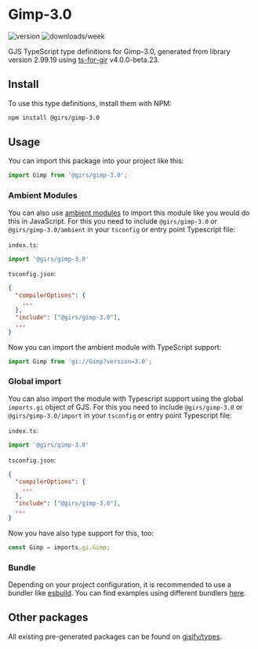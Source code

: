 
# Gimp-3.0

![version](https://img.shields.io/npm/v/@girs/gimp-3.0)
![downloads/week](https://img.shields.io/npm/dw/@girs/gimp-3.0)


GJS TypeScript type definitions for Gimp-3.0, generated from library version 2.99.19 using [ts-for-gir](https://github.com/gjsify/ts-for-gir) v4.0.0-beta.23.


## Install

To use this type definitions, install them with NPM:
```bash
npm install @girs/gimp-3.0
```

## Usage

You can import this package into your project like this:
```ts
import Gimp from '@girs/gimp-3.0';
```

### Ambient Modules

You can also use [ambient modules](https://github.com/gjsify/ts-for-gir/tree/main/packages/cli#ambient-modules) to import this module like you would do this in JavaScript.
For this you need to include `@girs/gimp-3.0` or `@girs/gimp-3.0/ambient` in your `tsconfig` or entry point Typescript file:

`index.ts`:
```ts
import '@girs/gimp-3.0'
```

`tsconfig.json`:
```json
{
  "compilerOptions": {
    ...
  },
  "include": ["@girs/gimp-3.0"],
  ...
}
```

Now you can import the ambient module with TypeScript support: 

```ts
import Gimp from 'gi://Gimp?version=3.0';
```

### Global import

You can also import the module with Typescript support using the global `imports.gi` object of GJS.
For this you need to include `@girs/gimp-3.0` or `@girs/gimp-3.0/import` in your `tsconfig` or entry point Typescript file:

`index.ts`:
```ts
import '@girs/gimp-3.0'
```

`tsconfig.json`:
```json
{
  "compilerOptions": {
    ...
  },
  "include": ["@girs/gimp-3.0"],
  ...
}
```

Now you have also type support for this, too:

```ts
const Gimp = imports.gi.Gimp;
```

### Bundle

Depending on your project configuration, it is recommended to use a bundler like [esbuild](https://esbuild.github.io/). You can find examples using different bundlers [here](https://github.com/gjsify/ts-for-gir/tree/main/examples).

## Other packages

All existing pre-generated packages can be found on [gjsify/types](https://github.com/gjsify/types).

